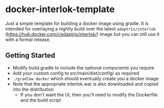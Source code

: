 # docker-interlok-template

Just a simple template for building a docker image using gradle. It is intended for overlaying a nightly build over the latest `adaptris/interlok` (https://hub.docker.com/r/adaptris/interlok/) image but you can still use it with a formal release.

## Getting Started

* Modify build.gradle to include the optional components you require
* Add your custom config to src/main/dist/config/ as required
* `./gradlew docker` which should eventually create you a docker image.
* Note that the appropriate interlok.war is also downloaded and copied into the distribution
    * If you don't want the UI, then you'll need to modify the Dockerfile and the build script
